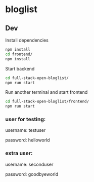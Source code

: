 # bloglist

## Dev

Install dependencies

```bash
npm install
cd frontend/
npm install
```

Start backend

```bash
cd full-stack-open-bloglist/
npm run start
```

Run another terminal and start frontend

```bash
cd full-stack-open-bloglist/frontend/
npm run start
```

### user for testing:

username: testuser

password: helloworld

### extra user:

username: seconduser

password: goodbyeworld
